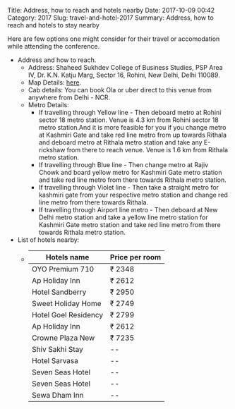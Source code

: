 Title: Address, how to reach and hotels nearby
Date: 2017-10-09 00:42
Category: 2017
Slug: travel-and-hotel-2017
Summary: Address, how to reach and hotels to stay nearby

Here are few options one might consider for their travel or accomodation while attending the conference.

+ Address and how to reach.
	- Address: Shaheed Sukhdev College of Business Studies, PSP Area IV, Dr. K.N. Katju Marg, Sector 16, Rohini, New Delhi, Delhi 110089.
	- Map Details: [here](https://www.google.co.in/maps/place/Shaheed+Sukhdev+College+of+Business+Studies/@28.7327431,77.1187878,15z/data=!4m2!3m1!1s0x0:0xbacd4c8f320fa4ff?sa=X&ved=0ahUKEwjnyZTBg47WAhVHbrwKHeLtBQkQ_BIIkQEwDg).
	- Cab details: You can book Ola or uber direct to this venue from anywhere from Delhi - NCR.
	- Metro Details:
		* If travelling through Yellow line - Then deboard metro at Rohini sector 18 metro station. Venue is 4.3 km from Rohini sector 18 metro station.And it is more feasible for you if you change metro at Kashmiri Gate and take red line metro from up towards Rithala and deboard metro at Rithala metro station and take any E-rickshaw from there to reach venue. Venue is 1.6 km from Rithala metro station.
		* If travelling through Blue line - Then change metro at Rajiv Chowk and board yellow metro for Kashmiri Gate metro station and take red line metro from there towards Rithala metro station.		
		* If travelling through Violet line - Then take a straight metro for kashmiri gate from your respective metro station and change red line metro from there towards Rithala.		
		* If travelling through Airport line metro - Then deboard at New Delhi metro station and take a yellow line metro station for Kashmiri Gate metro station and take red line metro from there towards Rithala metro station.
+ List of hotels nearby:
	- Hotels name | Price per room
	  ------------ | -------------
	  OYO Premium 710 |	₹ 2348
	  Ap Holiday Inn | ₹ 2612
	  Hotel Sandberry |	₹ 2950
	  Sweet Holiday Home | ₹ 2749
	  Hotel Goel Residency | ₹ 2799
	  Ap Holiday Inn | ₹ 2612
	  Crowne Plaza New | ₹ 7235
	  Shiv Sakhi Stay |	--
	  Hotel Sarvasa | --
	  Seven Seas Hotel | --
	  Seven Seas Hotel | --
	  Sewa Dham Inn | --